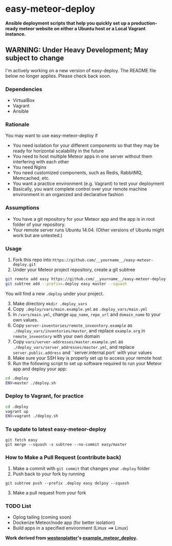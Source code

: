 easy-meteor-deploy
=====================

__Ansible deployment scripts that help you quickly set up a production-ready meteor website on either a Ubuntu host or a Local Vagrant instance.__

## WARNING: Under Heavy Development; May subject to change

I'm actively working on a new version of easy-deploy. The README file below no longer applies. Please check back soon.


### Dependencies
* VirtualBox
* Vagrant
* Ansible

### Rationale

You may want to use easy-meteor-deploy if

- You need isolation for your different components so that they may be ready for horizontal scalability in the future
- You need to host multiple Meteor apps in one server without them interfering with each other
- You need Nginx
- You need customized components, such as Redis, RabbitMQ, Memcached, etc.
- You want a practice environment (e.g. Vagrant) to test your deployment
- Basically, you want complete control over your remote machine environment in an organized and declarative fashion

### Assumptions
- You have a git repository for your Meteor app and the app is in root folder of your repository.
- Your remote server runs Ubuntu 14.04. (Other versions of Ubuntu might work but are untested.)

### Usage

1. Fork this repo into `https://github.com/__yourname__/easy-meteor-deploy.git`
2. Under your Meteor project repository, create a git subtree

```bash
git remote add easy https://github.com/__yourname__/easy-meteor-deploy.git
git subtree add --prefix=.deploy easy master --squash
```
You will find a new `.deploy` under your project.

3. Make directory `mkdir .deploy_vars`
4. Copy `.deploy/vars/main.example.yml` as `.deploy_vars/main.yml`
4. In `/vars/main.yml`, change `app_name`, `repo_url` and `domain_name` to your own values.
5. Copy `server-inventories/remote_inveontory.example` as `./deploy_vars/inventories/master`, and replace `example.org` in `remote_inveontory` with your own domain
5. Copy `vars/server-addresses/master.example.yml` as `./deploy_vars/server_addresses/master.yml`, and replace `server.public.address` and ``server.internal.port` with your values
6. Make sure your SSH key is properly set up to access your remote host
7. Run the following script to set up software required to run your Meteor app and deploy your app:
``` bash
cd .deploy
ENV=master ./deploy.sh
```

### Deploy to Vagrant, for practice

```bash
cd .deploy
vagrant up
ENV=vagrant ./deploy.sh
```

### To update to latest easy-meteor-deploy

```
git fetch easy
git merge --squash -s subtree --no-commit easy/master
```

### How to Make a Pull Request (contribute back)

1. Make a commit with `git commit` that changes your `.deploy` folder
2. Push back to your fork by running
```
git subtree push --prefix .deploy easy delpoy --squash
```
3. Make a pull request from your fork

### TODO List

- Oplog tailing (coming soon)
- Dockerize Meteor/node app (for better isolation)
- Build apps in a specified environment (Linux ==> Linux)

__Work derived from [westonplatter](https://github.com/westonplatter/example_meteor_deploy)'s [example_meteor_deploy](https://github.com/westonplatter/example_meteor_deploy).__
